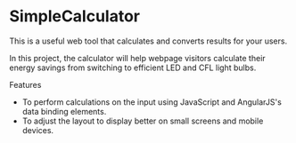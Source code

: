 # SimpleCalculator

This is a useful web tool that calculates and converts results for your users.

In this project, the calculator will help webpage visitors calculate 
their energy savings from switching to efficient LED and CFL light bulbs.

Features 
- To perform calculations on the input using JavaScript and AngularJS's data binding elements. 
- To adjust the layout to display better on small screens and mobile devices.

